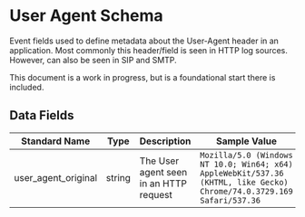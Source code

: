 # User Agent Schema
Event fields used to define metadata about the User-Agent header in an application. Most commonly this header/field is seen in HTTP log sources. However, can also be seen in SIP and SMTP.

This document is a work in progress, but is a foundational start there is included.

## Data Fields
|Standard Name|Type|Description|Sample Value|
|---|---|---|---|
| user_agent_original | string | The User agent seen in an HTTP request | `Mozilla/5.0 (Windows NT 10.0; Win64; x64) AppleWebKit/537.36 (KHTML, like Gecko) Chrome/74.0.3729.169 Safari/537.36` |
